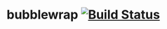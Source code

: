 # bubblewrap [![Build Status](https://travis-ci.org/nickb1080/bubblewrap.svg?branch=master)](https://travis-ci.org/nickb1080/bubblewrap)

